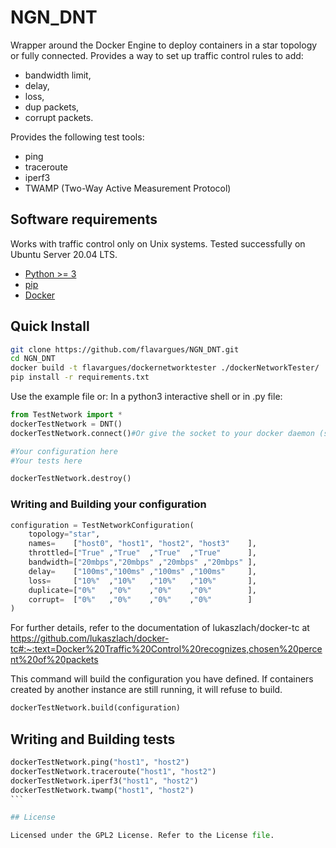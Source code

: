 # NGN_DNT

Wrapper around the Docker Engine to deploy containers in a star topology or fully connected. Provides a way to set up traffic control rules to add:
- bandwidth limit,
- delay,
- loss,
- dup packets,
- corrupt packets.

Provides the following test tools:
- ping
- traceroute
- iperf3
- TWAMP (Two-Way Active Measurement Protocol)

## Software requirements
Works with traffic control only on Unix systems. Tested successfully on Ubuntu Server 20.04 LTS.

- [Python >= 3](http://docs.python-guide.org/en/latest/starting/installation/)
- [pip](https://pip.pypa.io/en/stable/installing/)
- [Docker](https://www.docker.com/products/docker)

## Quick Install

```bash
git clone https://github.com/flavargues/NGN_DNT.git
cd NGN_DNT
docker build -t flavargues/dockernetworktester ./dockerNetworkTester/
pip install -r requirements.txt
```
Use the example file or:
In a python3 interactive shell or in .py file:
```python
from TestNetwork import *
dockerTestNetwork = DNT()
dockerTestNetwork.connect()#Or give the socket to your docker daemon (see https://docs.docker.com/engine/reference/commandline/dockerd/)

#Your configuration here
#Your tests here

dockerTestNetwork.destroy()
```


### Writing and Building your configuration

```python
configuration = TestNetworkConfiguration(
    topology="star",
    names=    ["host0", "host1", "host2", "host3"    ],
    throttled=["True" ,"True"  ,"True"  ,"True"      ],
    bandwidth=["20mbps","20mbps" ,"20mbps" ,"20mbps" ],
    delay=    ["100ms","100ms" ,"100ms" ,"100ms"     ],
    loss=     ["10%"  ,"10%"   ,"10%"   ,"10%"       ],
    duplicate=["0%"   ,"0%"    ,"0%"    ,"0%"        ],
    corrupt=  ["0%"   ,"0%"    ,"0%"    ,"0%"        ]
)
```
For further details, refer to the documentation of lukaszlach/docker-tc at https://github.com/lukaszlach/docker-tc#:~:text=Docker%20Traffic%20Control%20recognizes,chosen%20percent%20of%20packets

This command will build the configuration you have defined. If containers created by another instance are still running, it will refuse to build.
```python
dockerTestNetwork.build(configuration)
```

## Writing and Building tests

````python
dockerTestNetwork.ping("host1", "host2")
dockerTestNetwork.traceroute("host1", "host2")
dockerTestNetwork.iperf3("host1", "host2")
dockerTestNetwork.twamp("host1", "host2")
```

## License

Licensed under the GPL2 License. Refer to the License file.
